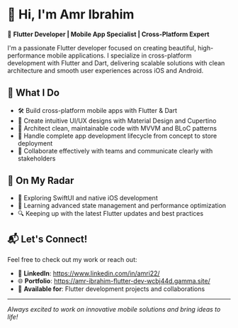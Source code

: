 # **👋 Hi, I'm Amr Ibrahim**

🎯 **Flutter Developer | Mobile App Specialist | Cross-Platform Expert**

I'm a passionate Flutter developer focused on creating beautiful, high-performance mobile applications. I specialize in cross-platform development with Flutter and Dart, delivering scalable solutions with clean architecture and smooth user experiences across iOS and Android.

## **🚀 What I Do**

* 🛠️ Build cross-platform mobile apps with Flutter & Dart
* 🎨 Create intuitive UI/UX designs with Material Design and Cupertino
* 🧠 Architect clean, maintainable code with MVVM and BLoC patterns
* 🔄 Handle complete app development lifecycle from concept to store deployment
* 💬 Collaborate effectively with teams and communicate clearly with stakeholders

## **👾 On My Radar**

* 📱 Exploring SwiftUI and native iOS development
* 🌱 Learning advanced state management and performance optimization
* 🔍 Keeping up with the latest Flutter updates and best practices

## **📬 Let's Connect!**

Feel free to check out my work or reach out:

* 💼 **LinkedIn**: https://www.linkedin.com/in/amri22/
* 🌐 **Portfolio**: https://amr-ibrahim-flutter-dev-wcbj44d.gamma.site/
* 📱 **Available for**: Flutter development projects and collaborations

---

*Always excited to work on innovative mobile solutions and bring ideas to life!*
